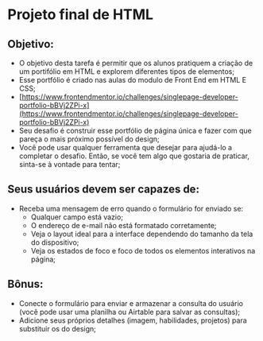 # Projeto final de HTML
## Objetivo:
- O objetivo desta tarefa é permitir que os alunos pratiquem a criação de um portifólio em HTML e explorem diferentes tipos de elementos;
- Esse portfólio é criado nas aulas do modulo de Front End em HTML E CSS;
- [https://www.frontendmentor.io/challenges/singlepage-developer-portfolio-bBVj2ZPi-x](https://www.frontendmentor.io/challenges/singlepage-developer-portfolio-bBVj2ZPi-x)
- Seu desafio é construir esse portfólio de página única e fazer com que pareça o mais próximo possível do design;
- Você pode usar qualquer ferramenta que desejar para ajudá-lo a completar o desafio. Então, se você tem algo que gostaria de praticar, sinta-se à vontade para tentar;

## Seus usuários devem ser capazes de:
- Receba uma mensagem de erro quando o formulário for enviado se:
  - Qualquer campo está vazio;
  - O endereço de e-mail não está formatado corretamente;
  - Veja o layout ideal para a interface dependendo do tamanho da tela do dispositivo;
  - Veja os estados de foco e foco de todos os elementos interativos na página;

## Bônus:
- Conecte o formulário para enviar e armazenar a consulta do usuário (você pode usar uma planilha ou Airtable para salvar as consultas);
- Adicione seus próprios detalhes (imagem, habilidades, projetos) para substituir os do design;